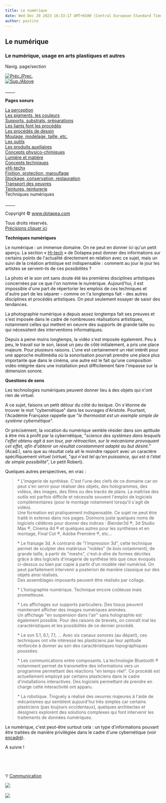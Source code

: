 ```yaml
---
title: Le numérique
date: Wed Dec 20 2023 16:33:17 GMT+0100 (Central European Standard Time)
author: postite
---
```


## Le numérique
### Le numérique, usage en arts plastiques et autres
 Navig. page/section

[![Préc./Prec.](_derived/back_cmp_themenoir010_back.gif)](teinturerie.html)  
[![Sup./Above](_derived/up_cmp_themenoir010_up.gif)](themes.html)

\_\_\_\_\_

**Pages soeurs**

[La perception](perception.html)  
[Les pigments, les couleurs](pigments.html)  
[Supports, substrats, préparations](supportsetpreparations.html)  
[Les liants font les procédés](liants.html)  
[Les procédés de dessin](procedesdessin.html)  
[Moulage, modelage, taille, etc.](produitsnonliants.html)  
[Les outils](outils.html)  
[Les produits auxiliaires](auxiliairesproduits.html)  
[Concepts physico-chimiques](conceptsphysicchim.html)  
[Lumière et matière](chap25lumiereetmatiere.html)  
[Concepts techniques](conceptstechniques.html)  
[«Hi-tech»](hitech.html)  
[Finition, protection, marouflage](finitionprotecmaroufl.html)  
[Stockage, conservation, restauration](entretienrestauration.html)  
[Transport des oeuvres](transportoeuvres.html)  
[Teintures, teinturerie](teinturerie.html)  
Techniques numériques

\_\_\_\_\_

Copyright © www.dotapea.com

Tous droits réservés.  
[Précisions cliquer ici](droitscopie.html)

**Techniques numériques**  

Le numérique : un immense domaine. On ne peut en donner ici qu'un petit aperçu. La section « [Hi-tech](hitech.html) » de Dotapea peut donner des informations sur certains points de l'actualité directement en relation avec ce sujet, mais un suivi de la création artistique est indispensable : comment au jour le jour les artistes se servent-ils de ces possibilités ?

La photo et le son ont sans doute été les premières disciplines artistiques concernées par ce que l'on nomme le numérique. Aujourd'hui, il est impossible d'une part de répertorier les emplois de ces techniques et d'autre part de les séparer - comme on l'a longtemps fait - des autres disciplines et procédés artistiques. On peut seulement essayer de saisir des tendances.

La photographie numérique a depuis assez longtemps fait ses preuves et s'est imposée dans le cadre de nombreuses réalisations artistiques, notamment celles qui mettent en oeuvre des supports de grande taille ou qui nécessitent des interventions informatiques.

Depuis à peine moins longtemps, la vidéo s'est imposée également. Peu à peu, le travail sur le son, laissé un peu de côté initialement, a pris une place majeure. Pour plusieurs raisons. L'une est certainement un réel intérêt pour une approche multimédia où la sonorisation pourrait prendre une place plus importante que dans le cinéma, une autre est le fait qu'une composition vidéo intégrée dans une installation peut difficilement faire l'impasse sur la dimension sonore.

**Questions de sens**

Les technologies numériques peuvent donner lieu à des objets qui n'ont rien de virtuel.

A ce sujet, faisons un petit détour du côté du lexique. On s'étonne de trouver le mot "cybernétique" dans les ouvrages d'Aristote. Pourtant, l'Académie Française rappelle que "_le thermostat est un exemple simple de système cybernétique_".

Or précisément, la vocation du numérique semble résider dans son aptitude à être mis à profit par la cybernétique, "_science des systèmes dans lesquels l'effet obtenu agit à son tour, par rétroaction, sur le mécanisme provoquant cet effet, afin d'obtenir un résultat constamment adapté au but désiré._" (Acad.), sans que au résultat cela ait le moindre rapport avec un caractère spécifiquement virtuel (virtuel, "_qui n'est tel qu'en puissance, qui est à l'état de simple possibilité_", Le petit Robert).

Quelques autres perspectives, en vrac :

> \* L'imagerie de synthèse. C'est l'une des clefs de ce domaine car on peut s'en servir pour réaliser des objets, des hologrammes, des vidéos, des images, des films ou des tracés de plans. La maîtrise des outils est parfois difficile et nécessite souvent l'emploi de logiciels complémentaires (pour le montage notamment lorsqu'il s'agit de vidéo).  
> Une formation est pratiquement indispensable. Ce sujet ne peut être traité in extenso dans nos pages. Donnons juste quelques noms de logiciels célèbres pour donner des indices : Blender3d ®, 3d Studio Max ®, Cinema 4d ® et quelques autres pour les synthèses et en montage, Final Cut ®, Adobe Première ®, etc...
> 
> \* Le fraisage 3d. A contrario de "l'impression 3d", cette technique permet de sculpter des matériaux "nobles" (le bois notamment), de grande taille, à partir de "meshs", c'est-à-dire de formes décrites grâce à des logiciels d'imagerie de synthèse tels que ceux évoqués ci-dessus ou bien par copie à partir d'un modèle réel numérisé. On peut parfaitement intervenir a posteriori de manière classique sur des objets ainsi réalisés.  
> Des assemblages imposants peuvent être réalisés par collage.
> 
> \* L'holographie numérique. Technique encore coûteuse mais prometteuse.
> 
> \* Les affichages sur supports particuliers. Des tissus peuvent maintenant afficher des images numériques animées.  
> Un affichage "en suspension dans l'air" sans holographie est également possible. Pour des raisons de brevets, on connaît mal les caractéristiques et les possibilités de ce dernier procédé.
> 
> \* Le son 5.1, 6.1, 7.1, ... Avec six canaux sonores (au départ), ces techniques ont vite intéressé les plasticiens par leur aptitude renforcée à donner au son des caractéristiques topographiques poussées.
> 
> \* Les communications entre composants. La technologie Bluetooth ® notamment permet de transmettre des informations vers un programme permettant des réactions "en temps réel". Ce procédé est actuellement employé par certains plasticiens dans le cadre d'installations interactives. Des logiciels permettant de prendre en charge cette interactivité ont apparu.
> 
> \* La robotique. Tinguely a réalisé des oeuvres majeures à l'aide de mécanismes qui semblent aujourd'hui très simples car certains plasticiens (pas toujours occidentaux), quelques architectes et designers explorent des solutions complexes qui font intervenir les traitements de données numériques.

Le numérique, c'est peut-être surtout cela : un type d'informations pouvant être traitées de manière privilégiée dans le cadre d'une cybernétique (voir [encadré](numerique.html#encadre1)).

A suivre !



 

 ![](images/transparent122x1.gif)

![](images/flechebas.gif) [Communication](http://www.artrealite.com/annonceurs.htm) 

[![](https://cbonvin.fr/sites/regie.artrealite.com/visuels/campagne1.png)](index-2.html#20131014)

![](https://cbonvin.fr/sites/regie.artrealite.com/visuels/campagne2.png)